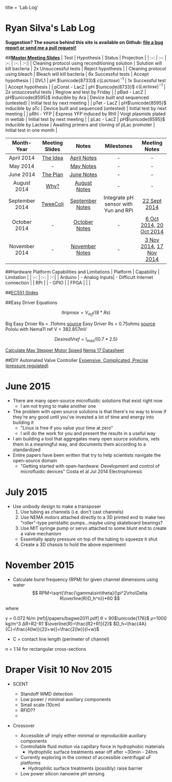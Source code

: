 title = 'Lab Log'

# Ryan Silva's Lab Log

**Suggestion?  The source behind this site is available on Github: [file a bug report or send me a pull request!](https://github.com/sivwizinbiznilva/web/issues)**

##[**Master Meeting Slides**](http://slides.ryanjsilva.com/slides/update)
| Test | Hypothesis | Status | Projection |
| :-: | :-: | :-: | :-: | :-:|
| Cleaning protocol using reconditioning solution | Solution will kill bacteria | 2x Unsuccessful tests | Reject hypothesis |
| Cleaning protocol using bleach | Bleach will kill bacteria | 6x Successful tests | Accept hypothesis |
| DVL1 | pH $\unicode{8733}$ $c(Lactose)^{-1}$ | 1x Successful test | Accept hypothesis | 
| pConst - LacZ | pH $\unicode{8733}$ $c(Lactose)^{-1}$ | 2x unsuccessful tests | Regrow and test by Friday | 
| pBad - LacZ | pH$\unicode{8595}$ inducible by Ara | Device built and sequenced (untested) | Initial test by next meeting |
| pTet - LacZ | pH$\unicode{8595}$ inducible by aTc | Device built and sequenced (untested) | Initial test by next meeting | 
| pRhl - YFP | Express YFP induced by RhlI | Voigt plasmids plated in wetlab | Initial test by next meeting |
| pLac - LacZ | pH$\unicode{8595}$ inducible by Lactose | Awaiting primers and cloning of pLac promoter | Initial test in one month |

| Month-Year | Meeting Slides | Notes | Milestones | Meeting Notes|
| :-: | :-: | :-: | :-: | :-: |
| April 2014 | [The Idea](http://slides.ryanjsilva.com/slides/idea) | [April Notes](/notes/April2014.html) | - | - |
| May 2014 | - | [May Notes](/notes/May2014.html) | - | - |
| June 2014 | [The Plan](http://slides.ryanjsilva.com/slides/plan) | [June Notes](/notes/June2014.html)| - | - |
| August 2014 | [Why?](http://slides.ryanjsilva.com/slides/why) | [August Notes](/notes/August2014.html) | - | - |
| September 2014 | [TweeColi](http://slides.ryanjsilva.com/slides/tweecoli) | [September Notes](/notes/September2014.html) | Integrate pH sensor with Yun and RPi | [22 Sept 2014](/notes/meeting/22Sept2014.html) |
| October 2014 | - | [October Notes](/notes/Oct2014.html) | -  | [6 Oct 2014](/notes/meeting/6Oct2014.html), [20 Oct 2014](/notes/meeting/20Oct2014.html) |
| November 2014 | - | [November Notes](/notes/Nov2014.html) | - | [3 Nov 2014](/notes/meeting/3Nov2014.html), [17 Nov 2014](/notes/meeting/17Nov2014.html) |

##Hardware Platform Capabilities and Limitations
| Platform | Capability | Limitation |
| :-: | :-: | :-:|
| Arduino | - Analog Inputs| - Difficult Internet connection |
| RPi | | - GPIO |
| FPGA | | |

##[EC551 Slides](http://slides.ryanjsilva.com/slides/EC551)

##Easy Driver Equations

$$
Itripmax=V_{ref}/(8*Rs)
$$

Big Easy Driver Rs = .11ohms [source](http://www.schmalzhaus.com/BigEasyDriver/BigEasyDriver_UserManal.pdf)
Easy Driver Rs = 0.75ohms [source](https://forum.sparkfun.com/viewtopic.php?f=14&t=39610)
Pololu with Nema11 ref V = 382.857mV

$$
DesiredVref=I_{max}/(0.7*2.5)
$$

[Calculate Max Stepper Motor Speed](http://www.daycounter.com/Calculators/Stepper-Motor-Calculator.phtml)
[Nema 17 Datasheet](http://www.fasttobuy.com/42hs4013a4-sumtor-twophase-stepper-motor-42byg-new_p24104.html)

##DIY Automated Valve Controller
[Expensive, Complicated, Precise (pressure regulated)](https://sites.google.com/site/rafaelsmicrofluidicspage/valve-controllers)

# June 2015
- There are many open-source microfluidic solutions that exist right now
  - I am not trying to make another one
- The problem with open source solutions is that there's no way to know if they're any good until you've invested a lot of time and energy into building it
  - "Linux is free if you value your time at zero"
  - I will do the work for you and present the results in a useful way
- I am building a tool that aggregates many open source solutions, vets them in a meaningful way, and documents them according to a standardized
- Entire papers have been written that try to help scientists navigate the open-source domain
  - "Getting started with open-hardware: Development and control of microfluidic devices" Costa et al Jul 2014 Electrophoresis

# July 2015
- Use unibody design to make a transposer
  1. Use tubing as channels (i.e. don't cast channels)
  2. Use NEMA motors attached directly to a 3D printed end to make two "roller"-type peristaltic pumps...maybe using skateboard bearings?
  3. Use MIT syringe pump or servo attached to some blunt end to create a valve mechanism
    - Essentially apply pressure on top of the tubing to squeeze it shut
  4. Create a 3D chassis to hold the above experiment

# November 2015
- Calculate burst frequency (RPM) for given channel dimensions using water
$$
RPM=\sqrt{\frac{\gamma\sin\theta}{\pi^2\rho\Delta R\overline{R}D_h^n}}*60
$$

where

$\gamma$ = 0.072 N/m (ref)[/papers/bagwe2011.pdf]
$\theta$ = 90$\unicode{176}$ 
$\rho$=1000 kg/m^3
$\Delta R$=R2-R1
$\overline{R}=\frac{R2+R1}{2}$
$D_h=\frac{4A}{C}=\frac{4(lw)}{2(l+w)}=\frac{2(lw)}{l+w}$

  - C = contact line length (perimeter of channel)

n = 1.14 for rectangular cross-sections

# Draper Visit 10 Nov 2015

- SCENT
  - Standoff WMD detection
  - Low power / minimal auxiliary components
  - Small scale (10cm)
  - RFID??
  - 

- Crossover
  - Accessible uF imply either minimal or reproducible auxiliary components
  - Controllable fluid motion via capillary force in hydrophobic materials
    - Hydrophilic surface treatments wear off after ~30min - 24hrs
  - Currently exploring in the context of accessible centrifugal uF platforms
    - Hydrophilic surface treatments (possibly) raise barrier 
  - Low power silicon nanowire pH sensing
   
